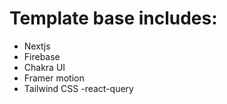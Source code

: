 # Template base includes:

- Nextjs
- Firebase
- Chakra UI
- Framer motion
- Tailwind CSS
  -react-query
